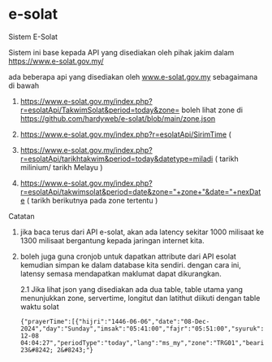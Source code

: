 # e-solat
Sistem E-Solat 

Sistem ini base kepada API yang disediakan oleh pihak jakim dalam https://www.e-solat.gov.my/

ada beberapa api yang disediakan oleh www.e-solat.gov.my sebagaimana di bawah 

1.  https://www.e-solat.gov.my/index.php?r=esolatApi/TakwimSolat&period=today&zone=
    boleh lihat zone di https://github.com/hardyweb/e-solat/blob/main/zone.json
    
2.  https://www.e-solat.gov.my/index.php?r=esolatApi/SirimTime ( 
3.  https://www.e-solat.gov.my/index.php?r=esolatApi/tarikhtakwim&period=today&datetype=miladi ( tarikh milinium/ tarikh Melayu )
4.  https://www.e-solat.gov.my/index.php?r=esolatApi/takwimsolat&period=date&zone="+zone+"&date="+nexDate ( tarikh berikutnya pada zone tertentu )


Catatan 
1. jika baca terus dari API e-solat, akan ada latency sekitar 1000 milisaat ke 1300 milisaat bergantung kepada jaringan internet kita.
2. boleh juga guna cronjob untuk dapatkan attribute dari API esolat kemudian simpan ke dalam database kita sendiri. dengan cara ini, latensy semasa mendapatkan maklumat dapat dikurangkan.
   
   2.1  Jika lihat json yang disediakan ada dua table, table utama yang menunjukkan zone, servertime, longitut dan latithut diikuti dengan  table waktu solat

   ```
   {"prayerTime":[{"hijri":"1446-06-06","date":"08-Dec-2024","day":"Sunday","imsak":"05:41:00","fajr":"05:51:00","syuruk":"07:05:00","dhuhr":"13:02:00","asr":"16:23:00","maghrib":"18:55:00","isha":"20:10:00"}],"status":"OK!","serverTime":"2024-12-08 04:04:27","periodType":"today","lang":"ms_my","zone":"TRG01","bearing":"291&#176; 23&#8242; 2&#8243;"}
   ```
 
 

